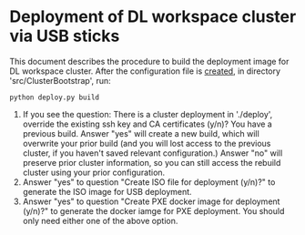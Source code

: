 # Deployment of DL workspace cluster via USB sticks

This document describes the procedure to build the deployment image for DL workspace cluster. After the configuration file is [created](Configuration.md), in directory 'src/ClusterBootstrap', run:

```
python deploy.py build 
```

1. If you see the question: There is a cluster deployment in './deploy', override the existing ssh key and CA certificates (y/n)?
You have a previous build. Answer "yes" will create a new build, which will overwrite your prior build (and you will lost access to the previous cluster, if you haven't saved relevant configuration.)
Answer "no" will preserve prior cluster information, so you can still access the rebuild cluster using your prior configuration. 
2. Answer "yes" to question "Create ISO file for deployment (y/n)?" to generate the ISO image for USB deployment.
3. Answer "yes" to question "Create PXE docker image for deployment (y/n)?" to generate the docker iamge for PXE deployment. 
You should only need either one of the above option.
